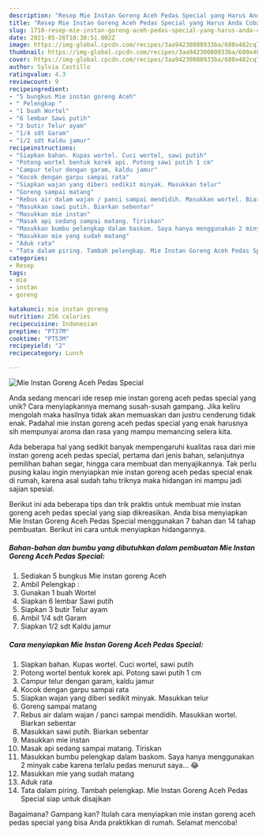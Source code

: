 ```yaml
---
description: "Resep Mie Instan Goreng Aceh Pedas Special yang Harus Anda Coba"
title: "Resep Mie Instan Goreng Aceh Pedas Special yang Harus Anda Coba"
slug: 1710-resep-mie-instan-goreng-aceh-pedas-special-yang-harus-anda-coba
date: 2021-05-26T10:30:51.002Z
image: https://img-global.cpcdn.com/recipes/3aa94230080933ba/680x482cq70/mie-instan-goreng-aceh-pedas-special-foto-resep-utama.jpg
thumbnail: https://img-global.cpcdn.com/recipes/3aa94230080933ba/680x482cq70/mie-instan-goreng-aceh-pedas-special-foto-resep-utama.jpg
cover: https://img-global.cpcdn.com/recipes/3aa94230080933ba/680x482cq70/mie-instan-goreng-aceh-pedas-special-foto-resep-utama.jpg
author: Sylvia Castillo
ratingvalue: 4.3
reviewcount: 9
recipeingredient:
- "5 bungkus Mie instan goreng Aceh"
- " Pelengkap "
- "1 buah Wortel"
- "6 lembar Sawi putih"
- "3 butir Telur ayam"
- "1/4 sdt Garam"
- "1/2 sdt Kaldu jamur"
recipeinstructions:
- "Siapkan bahan. Kupas wortel. Cuci wortel, sawi putih"
- "Potong wortel bentuk korek api. Potong sawi putih 1 cm"
- "Campur telur dengan garam, kaldu jamur"
- "Kocok dengan garpu sampai rata"
- "Siapkan wajan yang diberi sedikit minyak. Masukkan telur"
- "Goreng sampai matang"
- "Rebus air dalam wajan / panci sampai mendidih. Masukkan wortel. Biarkan sebentar"
- "Masukkan sawi putih. Biarkan sebentar"
- "Masukkan mie instan"
- "Masak api sedang sampai matang. Tiriskan"
- "Masukkan bumbu pelengkap dalam baskom. Saya hanya menggunakan 2 minyak cabe karena terlalu pedas menurut saya... 😂"
- "Masukkan mie yang sudah matang"
- "Aduk rata"
- "Tata dalam piring. Tambah pelengkap. Mie Instan Goreng Aceh Pedas Special siap untuk disajikan"
categories:
- Resep
tags:
- mie
- instan
- goreng

katakunci: mie instan goreng 
nutrition: 256 calories
recipecuisine: Indonesian
preptime: "PT37M"
cooktime: "PT53M"
recipeyield: "2"
recipecategory: Lunch

---
```



![Mie Instan Goreng Aceh Pedas Special](https://img-global.cpcdn.com/recipes/3aa94230080933ba/680x482cq70/mie-instan-goreng-aceh-pedas-special-foto-resep-utama.jpg)

Anda sedang mencari ide resep mie instan goreng aceh pedas special yang unik? Cara menyiapkannya memang susah-susah gampang. Jika keliru mengolah maka hasilnya tidak akan memuaskan dan justru cenderung tidak enak. Padahal mie instan goreng aceh pedas special yang enak harusnya sih mempunyai aroma dan rasa yang mampu memancing selera kita.

Ada beberapa hal yang sedikit banyak mempengaruhi kualitas rasa dari mie instan goreng aceh pedas special, pertama dari jenis bahan, selanjutnya pemilihan bahan segar, hingga cara membuat dan menyajikannya. Tak perlu pusing kalau ingin menyiapkan mie instan goreng aceh pedas special enak di rumah, karena asal sudah tahu triknya maka hidangan ini mampu jadi sajian spesial.




Berikut ini ada beberapa tips dan trik praktis untuk membuat mie instan goreng aceh pedas special yang siap dikreasikan. Anda bisa menyiapkan Mie Instan Goreng Aceh Pedas Special menggunakan 7 bahan dan 14 tahap pembuatan. Berikut ini cara untuk menyiapkan hidangannya.

<!--inarticleads1-->

##### Bahan-bahan dan bumbu yang dibutuhkan dalam pembuatan Mie Instan Goreng Aceh Pedas Special:

1. Sediakan 5 bungkus Mie instan goreng Aceh
1. Ambil  Pelengkap :
1. Gunakan 1 buah Wortel
1. Siapkan 6 lembar Sawi putih
1. Siapkan 3 butir Telur ayam
1. Ambil 1/4 sdt Garam
1. Siapkan 1/2 sdt Kaldu jamur




<!--inarticleads2-->

##### Cara menyiapkan Mie Instan Goreng Aceh Pedas Special:

1. Siapkan bahan. Kupas wortel. Cuci wortel, sawi putih
1. Potong wortel bentuk korek api. Potong sawi putih 1 cm
1. Campur telur dengan garam, kaldu jamur
1. Kocok dengan garpu sampai rata
1. Siapkan wajan yang diberi sedikit minyak. Masukkan telur
1. Goreng sampai matang
1. Rebus air dalam wajan / panci sampai mendidih. Masukkan wortel. Biarkan sebentar
1. Masukkan sawi putih. Biarkan sebentar
1. Masukkan mie instan
1. Masak api sedang sampai matang. Tiriskan
1. Masukkan bumbu pelengkap dalam baskom. Saya hanya menggunakan 2 minyak cabe karena terlalu pedas menurut saya... 😂
1. Masukkan mie yang sudah matang
1. Aduk rata
1. Tata dalam piring. Tambah pelengkap. Mie Instan Goreng Aceh Pedas Special siap untuk disajikan




Bagaimana? Gampang kan? Itulah cara menyiapkan mie instan goreng aceh pedas special yang bisa Anda praktikkan di rumah. Selamat mencoba!
